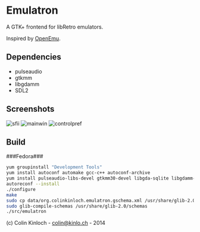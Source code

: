Emulatron
=========
A GTK+ frontend for libRetro emulators.

Inspired by [OpenEmu](https://github.com/OpenEmu/OpenEmu).

Dependencies
------------
* pulseaudio
* gtkmm
* libgdamm
* SDL2

Screenshots
-----------
![sfii](https://raw.githubusercontent.com/wiki/ColinKinloch/Emulatron/sfii.png "Street Fighter II")
![mainwin](https://raw.githubusercontent.com/wiki/ColinKinloch/Emulatron/window.png "Main Window")
![controlpref](https://raw.githubusercontent.com/wiki/ColinKinloch/Emulatron/controls.png "Control Preferences")

Build
-----
###Fedora###
```bash
yum groupinstall "Development Tools"
yum install autoconf automake gcc-c++ autoconf-archive
yum install pulseaudio-libs-devel gtkmm30-devel libgda-sqlite libgdamm-devel SDL2-devel gobject-introspection-devel libgsf-devel
autoreconf --install
./configure
make
sudo cp data/org.colinkinloch.emulatron.gschema.xml /usr/share/glib-2.0/schemas
sudo glib-compile-schemas /usr/share/glib-2.0/schemas
./src/emulatron
```

(c) Colin Kinloch - colin@kinlo.ch - 2014
